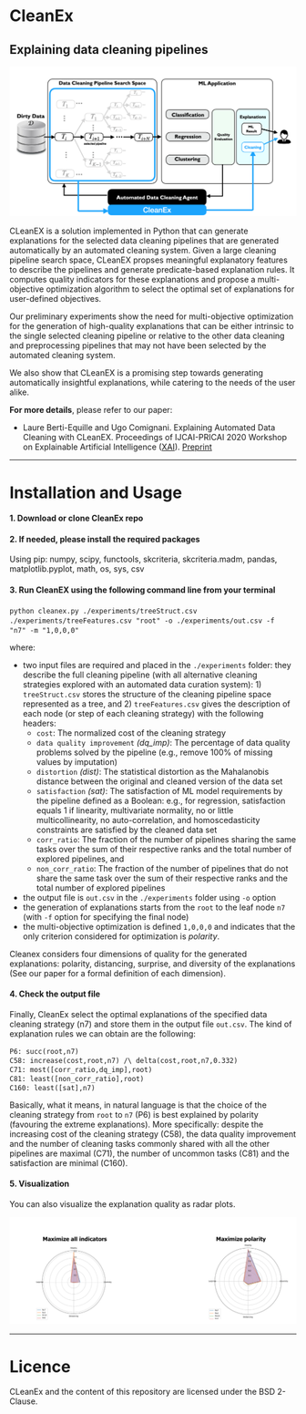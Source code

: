 # CleanEx
## Explaining data cleaning pipelines

![CleanEx](./images/cleanex.png)

CLeanEX is a solution implemented in Python that can generate explanations for the selected data cleaning pipelines that are generated automatically by an automated cleaning system. Given a large cleaning pipeline search space, CLeanEX propses meaningful explanatory features to describe the pipelines and generate predicate-based explanation rules. 
It computes quality indicators for these explanations and propose a multi-objective optimization algorithm to select the optimal set of explanations for user-defined objectives. 

Our preliminary experiments show the need for multi-objective optimization for the generation of high-quality explanations that can be either intrinsic to the single selected cleaning pipeline or relative to the other data cleaning and preprocessing pipelines that may not have been selected by the automated cleaning system.

We also show that CLeanEX is a promising step towards generating automatically insightful explanations, while catering to the needs of the user alike.

**For more details**, please refer to our paper: 

- Laure Berti-Equille and Ugo Comignani. Explaining Automated Data Cleaning with CLeanEX. Proceedings of IJCAI-PRICAI 2020 Workshop on Explainable Artificial Intelligence ([XAI](https://sites.google.com/view/xai2020/)). [Preprint](https://drive.google.com/file/d/1s2N7SlxVptn96yfhLJiJnd5RW0JJlGC_/view)

--------------------------

Installation and Usage
=================

#### 1. Download or clone CleanEx repo

#### 2. If needed, please install the required packages 

Using pip: numpy, scipy, functools, skcriteria, skcriteria.madm, pandas, matplotlib.pyplot, math, os, sys, csv

#### 3. Run CleanEX using the following command line from your terminal

``python cleanex.py ./experiments/treeStruct.csv ./experiments/treeFeatures.csv "root" -o ./experiments/out.csv -f  "n7" -m "1,0,0,0"
``


where:
* two input files are required and placed in the `./experiments` folder: they  describe the full cleaning pipeline (with all alternative cleaning strategies explored with an automated data curation system): 1) `treeStruct.csv` stores the structure of the cleaning pipeline space represented as a tree, and 2) `treeFeatures.csv` gives the description of each node (or step of each cleaning strategy) with the following headers:
    - `cost`: The normalized cost of the cleaning strategy
    - `data quality improvement` *(dq_imp)*: The percentage of data quality problems solved by the pipeline (e.g., remove 100% of missing values by imputation)
    - `distortion` *(dist)*: The statistical distortion as the Mahalanobis distance between the original and cleaned version of the data set
    - `satisfaction` *(sat)*: The satisfaction of ML model requirements by the pipeline defined as a Boolean: e.g., for regression, satisfaction equals 1 if linearity, multivariate normality, no or little multicollinearity, no auto-correlation, and homoscedasticity constraints are satisfied by the cleaned data set
    - `corr_ratio`: The fraction of the number of pipelines sharing the same tasks over the sum of their respective ranks and the total number of explored pipelines, and
    - `non_corr_ratio`: The fraction of the number of pipelines that do not share the same task over the sum of their respective ranks and the total number of explored pipelines 
* the output file is `out.csv` in the `./experiments` folder using `-o` option
* the generation of explanations starts from the `root` to the leaf node `n7` (with `-f` option for specifying the final node) 
* the multi-objective optimization is defined  `1,0,0,0` and indicates that the only criterion considered for optimization is *polarity*. 

Cleanex considers four dimensions of quality for the generated explanations: polarity, distancing, surprise, and diversity of the explanations (See our paper for a formal definition of each dimension). 

#### 4. Check the output file

Finally, CleanEx select the optimal explanations of the specified data cleaning strategy (n7) and store them in the output file `out.csv`. The kind of explanation rules we can obtain are the following:

```
P6: succ(root,n7)
C58: increase(cost,root,n7) /\ delta(cost,root,n7,0.332)
C71: most([corr_ratio,dq_imp],root)
C81: least([non_corr_ratio],root)
C160: least([sat],n7)
```


Basically, what it means, in natural language is that the choice of the cleaning strategy from `root` to  `n7` (P6) is best explained by polarity (favouring the extreme explanations). More specifically: despite the increasing cost of the cleaning strategy (C58),  the data quality improvement and the number of cleaning tasks commonly shared with all the other pipelines are maximal (C71), the number of uncommon tasks (C81) and the satisfaction are minimal (C160).


#### 5. Visualization
You can also visualize the explanation quality as radar plots.

![Radar](./images/radar.png)

--------------------------

Licence
=================

CLeanEx and the content of this repository are licensed under the BSD 2-Clause.
